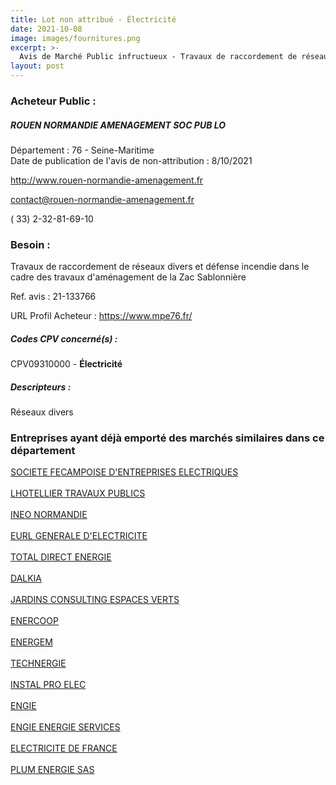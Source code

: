 ```yaml
---
title: Lot non attribué - Électricité
date: 2021-10-08
image: images/fournitures.png
excerpt: >-
  Avis de Marché Public infructueux - Travaux de raccordement de réseaux divers et défense incendie
layout: post
---
```


### Acheteur Public :
##### ROUEN NORMANDIE AMENAGEMENT SOC PUB LO
Département : 76 - Seine-Maritime<br/>
Date de publication de l'avis de non-attribution : 8/10/2021


http://www.rouen-normandie-amenagement.fr

contact@rouen-normandie-amenagement.fr

( 33) 2-32-81-69-10
### Besoin :

Travaux de raccordement de réseaux divers et défense incendie dans le cadre des travaux d'aménagement de la Zac Sablonnière

Ref. avis : 21-133766

URL Profil Acheteur : https://www.mpe76.fr/

##### Codes CPV concerné(s) :
CPV09310000 - **Électricité** <br/>

##### Descripteurs :
Réseaux divers <br/>

### Entreprises ayant déjà emporté des marchés similaires dans ce département
<a href="/entreprise-550/siren-346950033">SOCIETE FECAMPOISE D'ENTREPRISES ELECTRIQUES</a><br/><br/>
<a href="/entreprise-552/siren-381818558">LHOTELLIER TRAVAUX PUBLICS</a><br/><br/>
<a href="/entreprise-556/siren-409881083">INEO NORMANDIE</a><br/><br/>
<a href="/entreprise-557/siren-414972489">EURL GENERALE D'ELECTRICITE</a><br/><br/>
<a href="/entreprise-561/siren-442395448">TOTAL DIRECT ENERGIE</a><br/><br/>
<a href="/entreprise-563/siren-456500537">DALKIA</a><br/><br/>
<a href="/entreprise-564/siren-482258258">JARDINS CONSULTING ESPACES VERTS</a><br/><br/>
<a href="/entreprise-565/siren-484223094">ENERCOOP</a><br/><br/>
<a href="/entreprise-566/siren-491415345">ENERGEM</a><br/><br/>
<a href="/entreprise-570/siren-524805256">TECHNERGIE</a><br/><br/>
<a href="/entreprise-571/siren-527994966">INSTAL PRO ELEC</a><br/><br/>
<a href="/entreprise-572/siren-542107651">ENGIE</a><br/><br/>
<a href="/entreprise-572/siren-552046955">ENGIE ENERGIE SERVICES</a><br/><br/>
<a href="/entreprise-572/siren-552081317">ELECTRICITE DE FRANCE</a><br/><br/>
<a href="/entreprise-577/siren-803248467">PLUM ENERGIE SAS</a><br/><br/>
